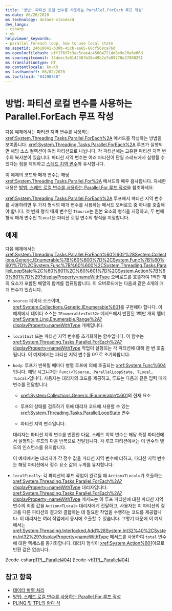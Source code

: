 ```yaml
---
title: '방법: 파티션 로컬 변수를 사용하는 Parallel.ForEach 루프 작성'
ms.date: 06/26/2018
ms.technology: dotnet-standard
dev_langs:
- csharp
- vb
helpviewer_keywords:
- parallel foreach loop, how to use local state
ms.assetid: 24b10041-b30b-45cb-aa65-66cf568ca76d
ms.openlocfilehash: eff176f7c3ae5cae4c450047214d8e9e20a6e66d
ms.sourcegitcommit: 33deec3e814238fb18a49b2a7e89278e27888291
ms.translationtype: HT
ms.contentlocale: ko-KR
ms.lasthandoff: 06/02/2020
ms.locfileid: "84290748"
---
```

# <a name="how-to-write-a-parallelforeach-loop-with-partition-local-variables"></a>방법: 파티션 로컬 변수를 사용하는 Parallel.ForEach 루프 작성

다음 예제에서는 파티션 지역 변수를 사용하는 <xref:System.Threading.Tasks.Parallel.ForEach%2A> 메서드를 작성하는 방법을 보여줍니다. <xref:System.Threading.Tasks.Parallel.ForEach%2A> 루프가 실행되면 해당 소스 컬렉션이 여러 파티션으로 나뉩니다. 각 파티션에는 고유한 파티션 지역 변수의 복사본이 있습니다. 파티션 지역 변수는 여러 파티션이 단일 스레드에서 실행될 수 있다는 점을 제외하고 [스레드 지역 변수](xref:System.Threading.ThreadLocal%601)와 유사합니다.

이 예제의 코드와 매개 변수는 해당 <xref:System.Threading.Tasks.Parallel.For%2A> 메서드와 매우 흡사합니다. 자세한 내용은 [방법: 스레드 로컬 변수를 사용하는 Parallel.For 루프 작성](how-to-write-a-parallel-for-loop-with-thread-local-variables.md)을 참조하세요.

<xref:System.Threading.Tasks.Parallel.ForEach%2A> 루프에서 파티션 지역 변수를 사용하려면 두 가지 형식의 매개 변수를 사용하는 메서드 오버로드 중 하나를 호출해야 합니다. 첫 번째 형식 매개 변수인 `TSource`는 원본 요소의 형식을 지정하고, 두 번째 형식 매개 변수인 `TLocal`은 파티션 로컬 변수의 형식을 지정합니다.

## <a name="example"></a>예제

다음 예제에서는 <xref:System.Threading.Tasks.Parallel.ForEach%60%602%28System.Collections.Generic.IEnumerable%7B%60%600%7D%2CSystem.Func%7B%60%601%7D%2CSystem.Func%7B%60%600%2CSystem.Threading.Tasks.ParallelLoopState%2C%60%601%2C%60%601%7D%2CSystem.Action%7B%60%601%7D%29?displayProperty=nameWithType> 오버로드를 호출하여 1백만 개의 요소가 포함된 배열의 합계를 컴퓨팅합니다. 이 오버로드에는 다음과 같은 4개의 매개 변수가 있습니다.

- `source`: 데이터 소스이며, <xref:System.Collections.Generic.IEnumerable%601>를 구현해야 합니다. 이 예제에서 데이터 소스는 `IEnumerable<Int32>` 메서드에서 반환된 1백만 개의 멤버 <xref:System.Linq.Enumerable.Range%2A?displayProperty=nameWithType> 개체입니다.

- `localInit` 또는 파티션 지역 변수를 초기화하는 함수입니다. 이 함수는 <xref:System.Threading.Tasks.Parallel.ForEach%2A?displayProperty=nameWithType> 작업이 실행되는 각 파티션에 대해 한 번 호출됩니다. 이 예제에서는 파티션 지역 변수를 0으로 초기화합니다.

- `body`: 루프가 반복될 때마다 병렬 루프에 의해 호출되는 <xref:System.Func%604>입니다. 해당 시그니처는 `Func\<TSource, ParallelLoopState, TLocal, TLocal>`입니다. 사용자는 대리자의 코드를 제공하고, 루프는 다음과 같은 입력 매개 변수를 전달합니다.

  - <xref:System.Collections.Generic.IEnumerable%601>의 현재 요소

  - 루프의 상태를 검토하기 위해 대리자 코드에 사용할 수 있는 <xref:System.Threading.Tasks.ParallelLoopState> 변수

  - 파티션 지역 변수입니다.

  대리자는 파티션 지역 변수를 반환한 다음, 스레드 지역 변수는 해당 특정 파티션에서 실행되는 루프의 다음 반복으로 전달됩니다. 각 루프 파티션에서는 이 변수의 별도의 인스턴스를 유지합니다.

  이 예제에서는 대리자가 각 정수 값을 파티션 지역 변수에 더하고, 파티션 지역 변수는 해당 파티션에서 정수 요소 값의 누계를 유지합니다.

- `localFinally`: 각 파티션의 루프 작업이 완료될 때 `Action<TLocal>`가 호출하는 <xref:System.Threading.Tasks.Parallel.ForEach%2A?displayProperty=nameWithType> 대리자입니다. <xref:System.Threading.Tasks.Parallel.ForEach%2A?displayProperty=nameWithType> 메서드는 이 루프 파티션에 대한 파티션 지역 변수의 최종 값을 `Action<TLocal>` 대리자에게 전달하고, 사용자는 이 파티션의 결과를 다른 파티션의 결과와 결합하는 데 필요한 작업을 수행하는 코드를 제공합니다. 이 대리자는 여러 작업에서 동시에 호출할 수 있습니다. 그렇기 때문에 이 예제에서는 <xref:System.Threading.Interlocked.Add%28System.Int32%40%2CSystem.Int32%29?displayProperty=nameWithType> 메서드를 사용하여 `total` 변수에 대한 액세스를 동기화합니다. 대리자 형식이 <xref:System.Action%601>이므로 반환 값은 없습니다.

[!code-csharp[TPL_Parallel#04](../../../samples/snippets/csharp/VS_Snippets_Misc/tpl_parallel/cs/foreachthreadlocal.cs#04)]
[!code-vb[TPL_Parallel#04](../../../samples/snippets/visualbasic/VS_Snippets_Misc/tpl_parallel/vb/foreachthreadlocal.vb#04)]

## <a name="see-also"></a>참고 항목

- [데이터 병렬 처리](data-parallelism-task-parallel-library.md)
- [방법: 스레드 로컬 변수를 사용하는 Parallel.For 루프 작성](how-to-write-a-parallel-for-loop-with-thread-local-variables.md)
- [PLINQ 및 TPL의 람다 식](lambda-expressions-in-plinq-and-tpl.md)
